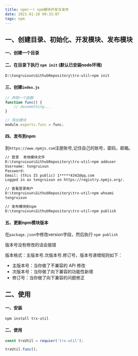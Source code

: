```yaml
---
title: npm(一) npm模块开发与发布
date: 2021-01-28 09:33:07
tags: npm
---
```


## 一、创建目录、初始化、开发模块、发布模块

#### 一、创建一个目录

#### 二、在目录下执行 `npm init` (默认已安装node环境)
```bash
D:\tongruixun\GithubRepository\trx-util>npm init
```

<!--more-->

#### 三、创建`index.js`

```javascript
// 声明一个函数
function func() {
    // dosomething...
}

// 导出模块   
module.exports.func = func;
```

#### 四、发布到npm

到`https://www.npmjs.com`注册账号,记住自己的账号，密码，邮箱。

```bash
// 登录  本地模块文件
D:\tongruixun\GithubRepository\trx-util>npm adduser
Username: tongruixun
Password:
Email: (this IS public) 1*****4342@qq.com
Logged in as tongruixun on https://registry.npmjs.org/.

// 查看登录用户
D:\tongruixun\GithubRepository\trx-util>npm whoami
tongruixun

// 发布模块到npm
D:\tongruixun\GithubRepository\trx-util>npm publish


```

#### 五、更新npm模块版本

在`package.json`中修改version字段，然后执行 `npm publish`

版本号没有修改的话会报错


版本格式：主版本号.次版本号.修订号，版本号递增规则如下：
- 主版本号：当你做了不兼容的 API 修改
- 次版本号：当你做了向下兼容的功能性新增
- 修订号：当你做了向下兼容的问题修正


## 二、使用

#### 一、安装
```bash
npm install trx-util
```

#### 二、使用

```javascript
const trxUtil = requier('trx-util');

trxUtil.func();
```

